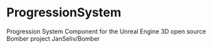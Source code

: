 # ProgressionSystem
Progression System Component for the Unreal Engine 3D open source Bomber project JanSeliv/Bomber 
